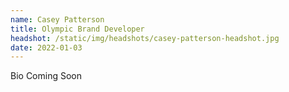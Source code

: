 ```yaml
---
name: Casey Patterson
title: Olympic Brand Developer
headshot: /static/img/headshots/casey-patterson-headshot.jpg
date: 2022-01-03
---
```


Bio Coming Soon
